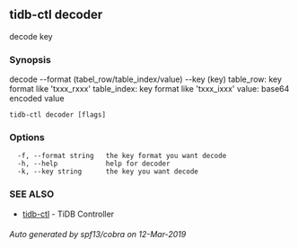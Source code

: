 ## tidb-ctl decoder

decode key

### Synopsis


decode --format (tabel_row/table_index/value) --key (key)
	table_row:   key format like 'txxx_rxxx'
	table_index: key format like 'txxx_ixxx'
	value:       base64 encoded value

```
tidb-ctl decoder [flags]
```

### Options

```
  -f, --format string   the key format you want decode
  -h, --help            help for decoder
  -k, --key string      the key you want decode
```

### SEE ALSO
* [tidb-ctl](tidb-ctl.md)	 - TiDB Controller

###### Auto generated by spf13/cobra on 12-Mar-2019
